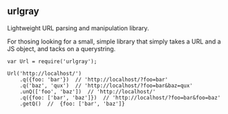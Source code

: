 urlgray
-------

Lightweight URL parsing and manipulation library.

For thosing looking for a small, simple library that simply takes a URL and a
JS object, and tacks on a querystring.

```
var Url = require('urlgray');

Url('http://localhost/')
    .q({foo: 'bar'})  // 'http://localhost/?foo=bar'
    .q('baz', 'qux')  // 'http://localhost/?foo=bar&baz=qux'
    .unQ(['foo', 'baz'])  // 'http://localhost/'
    .q({foo: ['bar', 'baz']})  // 'http://localhost/?foo=bar&foo=baz'
    .getQ()  //  {foo: ['bar', 'baz']}
```
